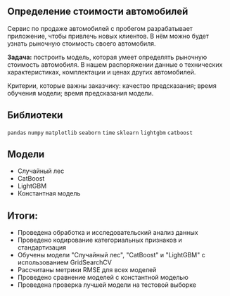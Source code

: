 ## Определение стоимости автомобилей

Сервис по продаже автомобилей с пробегом разрабатывает приложение, чтобы привлечь новых клиентов. В нём можно будет узнать рыночную стоимость своего автомобиля. 

**Задача:** построить модель, которая умеет определять рыночную стоимость автомобиля. В нашем распоряжении данные о технических характеристиках, комплектации и ценах других автомобилей.

Критерии, которые важны заказчику:
качество предсказания;
время обучения модели;
время предсказания модели.

## Библиотеки

`pandas`
`numpy`
`matplotlib`
`seaborn`
`time`
`sklearn`
`lightgbm`
`catboost`


##  Модели

- Случайный лес
- CatBoost
- LightGBM
- Константная модель


## Итоги:

- Проведена обработка и исследовательский анализ данных
- Проведено кодирование категориальных признаков и стандартизация
- Обучены модели "Случайный лес", "CatBoost" и "LightGBM" с использованием GridSearchCV
- Рассчитаны метрики RMSE для всех моделей
- Проведено сравнение моделей с константной моделью
- Проведена проверка лучшей модели на тестовой выборке
